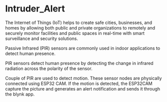 # Intruder_Alert

The Internet of Things (IoT) helps to create safe cities, businesses, and homes by 
allowing both public and private organizations to remotely and securely monitor 
facilities and public spaces in real-time with smart surveillance and security solutions.

Passive Infrared (PIR) sensors are commonly used in indoor applications to 
detect human presence. 

PIR sensors detect human presence by detecting the change in 
infrared radiation across the polarity of the sensor.

Couple of PIR are used to detect motion. These sensor nodes are physically 
connected using ESP32 CAM. If the motion is detected, the ESP32CAM capture the 
picture and generates an alert notification and sends it through the blynk app.
